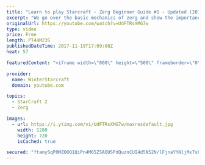 ```yaml
---
title: "Learn to play Starcraft - Zerg Beginner Guide #1 - Updated (2017)"
excerpt: "We go over the basic mechanics of zerg and show the importance of understanding at least some of what your opponent is doing.  This guide is meant for players with an understanding of the objectives of starcraft but without any strong direction or gameplan, especially for each specific race! -- Watch"
originalUrl: https://youtube.com/watch?v=UdFTRsXMG7w
type: video
price: Free
length: PT44M23S
publishedDateTime: 2017-11-19T17:09:08Z
heat: 57

featuredContent: "<iframe width=\"800\" height=\"500\" frameborder=\"0\" src=\"https://www.youtube.com/embed/UdFTRsXMG7w\" allow=\"accelerometer; autoplay; encrypted-media; gyroscope; picture-in-picture\" allowfullscreen></iframe>"

provider:
  name: WinterStarcraft
  domain: youtube.com

topics:
  - StarCraft 2
  - Zerg

images:
  - url: https://i.ytimg.com/vi/UdFTRsXMG7w/maxresdefault.jpg
    width: 1280
    height: 720
    isCached: true

secured: "ftanySqP0MZOOQ1QiPn4M65ZSAOUSPdQuznCUI4d5N52N/lFjnaYYNljMx7sbZArD3SGeKHkWlKbYOsYVdCBw0UTI6+nfMPyerODDQvx+q3NEHGtle1UK/IpJrRDpL36JsvpJVhiXPnQhacXzToLP8uRaGjunzjDbJsJDPVb3KIvHXHrlYYKXEyMs8yeBd+8M0yovZWLXl8JOcHNOZqZMfjPBql90n9/bu5AVFfd5cClQku/+UTOPAe4iEZqOgxXicv8hpAvWhYhFlG/o8I0kwweD7G2gxK9CuUtqVjPFo/T+phA8G43Raw74iJli+UTO6Jy/UmE/Kfu4EKLSZDuzERrcn8j3Kp0f0XIDgiavMLfEQQRIhBKEhzzRvIxndEdM3hequd9yaHWW9g76208NgohCV7TTDL3oLVkjuOIF/eTpLzjEGpL+9j32s78Lo/l;xfPjNLqadbrJ+P/GOfVyVA=="
---
```


